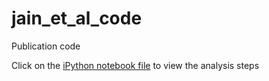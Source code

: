# jain_et_al_code

Publication code

Click on the [iPython notebook file](https://github.com/Mitter-lab/jain_et_al_code/blob/main/NPlants_code.ipynb) to view the analysis steps
